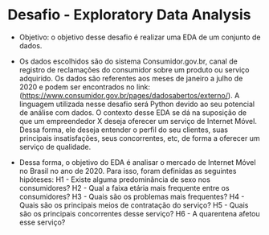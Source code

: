 # Desafio - Exploratory Data Analysis

- Objetivo: o objetivo desse desafio é realizar uma EDA de um conjunto de dados. 

- Os dados escolhidos são do sistema Consumidor.gov.br, canal de registro de reclamações do consumidor sobre um produto ou serviço adquirido. Os dados são referentes aos meses de janeiro a julho de 2020 e podem ser encontrados no link: (https://www.consumidor.gov.br/pages/dadosabertos/externo/).
A linguagem utilizada nesse desafio será Python devido ao seu potencial de análise com dados.
O contexto desse EDA se dá na suposição de que um empreendedor X deseja oferecer um serviço de Internet Móvel. Dessa forma, ele deseja entender o perfil do seu clientes, suas principais insatisfações, seus concorrentes, etc, de forma a oferecer um serviço de qualidade.

- Dessa forma, o objetivo do EDA é analisar o mercado de Internet Móvel no Brasil no ano de 2020. Para isso, foram definidas as seguintes hipóteses:
H1 - Existe alguma predominância de sexo nos consumidores? H2 - Qual a faixa etária mais frequente entre os consumidores? H3 - Quais são os problemas mais frequentes? H4 - Quais são os principais meios de contratação do serviço? H5 - Quais são os principais concorrentes desse serviço? H6 - A quarentena afetou esse serviço?

